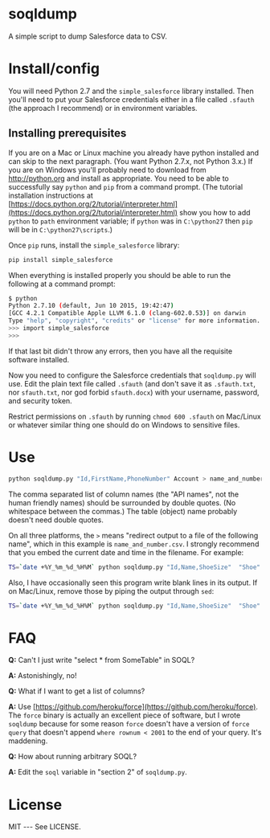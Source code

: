 # soqldump
A simple script to dump Salesforce data to CSV.

# Install/config

You will need Python 2.7 and the `simple_salesforce` library
installed.  Then you'll need to put your Salesforce credentials either
in a file called `.sfauth` (the approach I recommend) or in
environment variables.

## Installing prerequisites

If you are on a Mac or Linux machine you already have python
installed and can skip to the next paragraph.  (You want Python 2.7.x, not Python 3.x.)  If you are on
Windows you'll probably need to download from http://python.org and
install as appropriate.  You need to be able to successfully say
`python` and `pip` from a command prompt.  (The tutorial installation
instructions at
[https://docs.python.org/2/tutorial/interpreter.html](https://docs.python.org/2/tutorial/interpreter.html)
show you how to add `python` to `path` environment variable; if
`python` was in `C:\python27` then `pip` will be in
`C:\python27\scripts`.)

Once `pip` runs, install the `simple_salesforce` library:

```bash
pip install simple_salesforce
```

When everything is installed properly you should be able to run the
following at a command prompt:

```bash
$ python
Python 2.7.10 (default, Jun 10 2015, 19:42:47)
[GCC 4.2.1 Compatible Apple LLVM 6.1.0 (clang-602.0.53)] on darwin
Type "help", "copyright", "credits" or "license" for more information.
>>> import simple_salesforce
>>>
```

If that last bit didn't throw any errors, then you have all the
requisite software installed.

Now you need to configure the Salesforce credentials that
`soqldump.py` will use.  Edit the plain text file called `.sfauth`
(and don't save it as `.sfauth.txt`, nor `sfauth.txt`, nor god forbid
`sfauth.docx`) with your username, password, and security token.

Restrict permissions on `.sfauth` by running `chmod 600 .sfauth` on
Mac/Linux or whatever similar thing one should do on Windows to
sensitive files.

# Use

```bash
python soqldump.py "Id,FirstName,PhoneNumber" Account > name_and_number.csv
```

The comma separated list of column names (the "API names", not the
human friendly names) should be surrounded by double quotes.  (No
whitespace between the commas.)  The table (object) name probably
doesn't need double quotes.

On all three platforms, the `>` means "redirect output to a file of
the following name", which in this example is `name_and_number.csv`.
I strongly recommend that you embed the current date and time in the
filename.  For example:

```bash
TS=`date +%Y_%m_%d_%H%M` python soqldump.py "Id,Name,ShoeSize"  "Shoe" > ${TS}_shoesize_and_name.csv
```

Also, I have occasionally seen this program write blank lines in its output.  If on Mac/Linux, remove those by piping the output through `sed`:

```bash
TS=`date +%Y_%m_%d_%H%M` python soqldump.py "Id,Name,ShoeSize"  "Shoe" | sed '/^\s*$/d' > ${TS}_shoesize_and_name.csv
```

# FAQ

**Q:** Can't I just write "select * from SomeTable" in SOQL?

**A:** Astonishingly, no!

**Q:** What if I want to get a list of columns?

**A:** Use
[https://github.com/heroku/force](https://github.com/heroku/force).
The `force` binary is actually an excellent piece of software, but I
wrote `soqldump` because for some reason `force` doesn't have a
version of `force query` that doesn't append `where rownum < 2001` to
the end of your query.  It's maddening.

**Q:** How about running arbitrary SOQL?

**A:** Edit the `soql` variable in "section 2" of `soqldump.py`.

# License

MIT --- See LICENSE.
